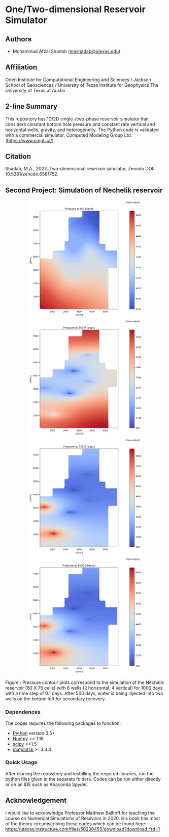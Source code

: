 
# One/Two-dimensional Reservoir Simulator
## Authors
- Mohammad Afzal Shadab (mashadab@utexas.edu)

## Affiliation
Oden Institute for Computational Engineering and Sciences / Jackson School of Geosciences / University of Texas Institute for Geophysics
The University of Texas at Austin

## 2-line Summary
This repository has 1D/2D single-/two-phase reservoir simulator that considers constant bottom hole pressure and constant rate vertical and horizontal wells, gravity, and heterogeneity. The Python code is validated with a commercial simulator, Computed Modeling Group Ltd. (https://www.cmgl.ca/).

## Citation
Shadab, M.A., 2022. Two-dimensional reservoir simulator, Zenodo DOI: 10.5281/zenodo.6581752.

## Second Project: Simulation of Nechelik reservoir

<p align="center">
<img src="./Cover_photos/Cover0.jpeg" height="370">
  <img src="./Cover_photos/Cover500.jpeg" height="370">
  <img src="./Cover_photos/Cover750.jpeg" height="370">
  <img src="./Cover_photos/Cover1000.jpeg" height="370">
</p>
Figure : Pressure contour plots correspond to the simulation of the Nechelik reservoir (80 X 75 cells) with 6 wells (2 horizontal, 4 vertical) for 1000 days with a time step of 0.1 days. After 500 days, water is being injected into two wells on the bottom left for secondary recovery.

### Dependences

The codes requires the following packages to function:
- [Python](https://www.python.org/) version 3.5+
- [Numpy](http://www.numpy.org/) >= 1.16
- [scipy](https://www.scipy.org/) >=1.5
- [matplotlib](https://matplotlib.org/) >=3.3.4


### Quick Usage
After cloning the repository and installing the required libraries, run the python files given in the separate folders. Codes can be run either directly or on an IDE such as Anaconda Spyder. 


## Acknowledgement
I would like to acknowledge Professor Matthew Balhoff for teaching the course on Numerical Simulations of Resevoirs in 2020. His book has most of the theory circumscribing these codes which can be found here: https://utexas.instructure.com/files/50230455/download?download_frd=1
